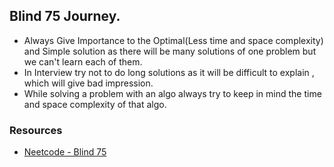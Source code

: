## Blind 75 Journey.
* Always Give Importance to the Optimal(Less time and space complexity) and Simple solution as there will be many solutions of one problem but we can't learn each of them.
* In Interview try not to do long solutions as it will be difficult to explain , which will give bad 
impression.
* While solving a problem with an algo always try to keep in mind the time and space complexity of that algo.

### Resources
* [Neetcode - Blind 75](https://neetcode.io/practice)